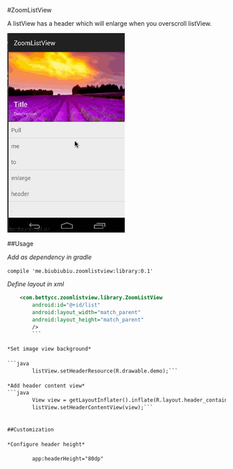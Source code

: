 #ZoomListView

A listView has a header which will enlarge when you overscroll listView.

![](./slide2.gif)

##Usage

*Add as dependency in gradle*

`compile 'me.biubiubiu.zoomlistview:library:0.1'`

*Define layout in xml*

```xml
    <com.bettycc.zoomlistview.library.ZoomListView
        android:id="@+id/list"
        android:layout_width="match_parent"
        android:layout_height="match_parent"
        />
        ```

*Set image view background*

```java
        listView.setHeaderResource(R.drawable.demo);```

*Add header content view*
```java
        View view = getLayoutInflater().inflate(R.layout.header_container, listView.getHeaderView(), false);
        listView.setHeaderContentView(view);```


##Customization

*Configure header height*

        app:headerHeight="80dp"
